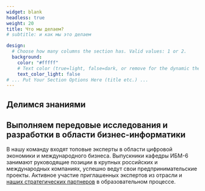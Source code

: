 ```yaml
---
widget: blank
headless: true
weight: 20
title: Что мы делаем?
# subtitle: и как мы это делаем

design:
  # Choose how many columns the section has. Valid values: 1 or 2.
  background:
    color: "#fffff"
    # Text color (true=light, false=dark, or remove for the dynamic theme color).
    text_color_light: false
# ... Put Your Section Options Here (title etc.) ...
---
```

## Делимся знаниями

## Выполняем передовые исследования и разработки в области бизнес-информатики

В нашу команду входят топовые эксперты в области цифровой экономики и международного бизнеса. Выпускники кафедры ИБМ-6 занимают руководящие позиции в крупных российских и международных компаниях, успешно ведут свои предпринимательские проекты. Активное участие приглашенных экспертов из отрасли и [наших стратегических партнеров](programs.md) в образовательном процессе.